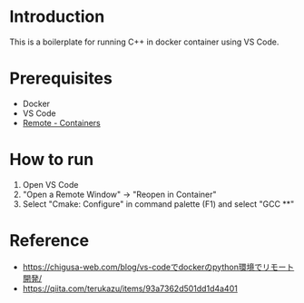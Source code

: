 # Introduction
This is a boilerplate for running C++ in docker container using VS Code.

# Prerequisites
- Docker
- VS Code
- [Remote - Containers](https://marketplace.visualstudio.com/items?itemName=ms-vscode-remote.remote-containers)

# How to run
1. Open VS Code
2. "Open a Remote Window" -> "Reopen in Container"
3. Select "Cmake: Configure" in command palette (F1) and select "GCC **"

# Reference
- https://chigusa-web.com/blog/vs-codeでdockerのpython環境でリモート開発/
- https://qiita.com/terukazu/items/93a7362d501dd1d4a401
